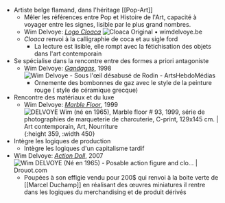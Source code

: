 - Artiste belge flamand, dans l'héritage [[Pop-Art]]
	- Mêler les références entre Pop et Histoire de l'Art, capacité à voyager entre les signes, lisible par le plus grand nombres.
	- Wim Delvoye: [*Logo Cloaca*](https://wimdelvoye.be/work/cloaca/cloaca-original-1/) ![Cloaca Original • wimdelvoye.be](https://wimdelvoye.be/medialibrary/cache/projectthumbretina/media/8b52eae8-8457-347b-b0f0-23bedd6edb95_1269.jpg?t=20141031044012)
	- *Cloaca* renvoi à la calligraphie de coca et au sigle ford
		- La lecture est lisible, elle rompt avec la fétichisation des objets dans l'art contemporain
- Se spécialise dans la rencontre entre des formes a priori antagoniste
	- Wim Delvoye: [*Gandagas*](https://www.artnet.fr/artistes/wim-delvoye/gandagas-a-4148-1988-pGVAu50r140LFg1dqMdVUw2), 1998 ![Wim Delvoye - Sous l'œil désabusé de Rodin - ArtsHebdoMédias](https://www.artshebdomedias.com/wp-content/uploads/web_Grieksegasfles_Gandagas_A78522__02.jpg)
		- Ornemente des bombonnes de gaz avec le style de la peinture rouge ( style de céramique grecque)
- Rencontre des matériaux et du luxe
	- Wim Delvoye: [*Marble Floor*](https://www.perrotin.com/artists/Wim_Delvoye/7/marble-floor-102/14240), 1999 ![DELVOYE Wim (né en 1965), Marble floor # 93, 1999, série de photographies  de marqueterie de charcuterie, C-print, 129x145 cm. | Art contemporain,  Art, Nourriture](https://i.pinimg.com/474x/58/ae/e2/58aee2b6eeda604ecdbde852a6b6d2c5.jpg){:height 359, :width 450}
- Intègre les logiques de production
	- Intègre les logiques d'un capitalisme tardif
- Wim Delvoye: [*Action Doll*](https://fr.storeparis.perrotin.com/products/wim-delvoye-action-doll), 2007 ![Wim DELVOYE (Né en 1965) - Posable action figure and clo… | Drouot.com](https://cdn.drouot.com/d/image/lot?size=fullHD&path=90/118978/9bb17d1a717115e699e1b439ab4ec250)
	- Poupées à son effigie vendu pour 200$ qui renvoi à la boite verte de [[Marcel Duchamp]] en réalisant des œuvres miniatures il rentre dans les logiques du merchandising et de produit dérivés